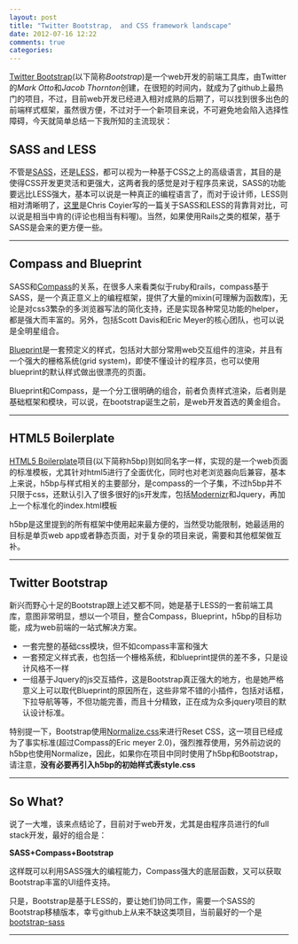 ```yaml
---
layout: post
title: "Twitter Bootstrap,  and CSS framework landscape"
date: 2012-07-16 12:22
comments: true
categories: 
---
```


[Twitter Bootstrap](http://twitter.github.com/bootstrap/)(以下简称*Bootstrap*)是一个web开发的前端工具库，由Twitter的*Mark Otto*和*Jacob Thornton*创建，在很短的时间内，就成为了github上最热门的项目，不过，目前web开发已经进入相对成熟的后期了，可以找到很多出色的前端样式框架，虽然很方便，不过对于一个新项目来说，不可避免地会陷入选择性障碍，今天就简单总结一下我所知的主流现状：

## SASS and LESS

不管是[SASS](http://sass-lang.com/)，还是[LESS](http://lesscss.org)，都可以视为一种基于CSS之上的高级语言，其目的是使得CSS开发更灵活和更强大，这两者我的感觉是对于程序员来说，SASS的功能要远比LESS强大，基本可以说是一种真正的编程语言了，而对于设计师，LESS则相对清晰明了，[这里](http://css-tricks.com/sass-vs-less/)是Chris Coyier写的一篇关于SASS和LESS的背靠背对比，可以说是相当中肯的(评论也相当有料喔)。当然，如果使用Rails之类的框架，基于SASS是会来的更方便一些。

---

## Compass and Blueprint

SASS和[Compass](http://compass-style.org/)的关系，在很多人来看类似于ruby和rails，compass基于SASS，是一个真正意义上的编程框架，提供了大量的mixin(可理解为函数库)，无论是对css3繁杂的多浏览器写法的简化支持，还是实现各种常见功能的helper，都是强大而丰富的。另外，包括Scott Davis和Eric Meyer的核心团队，也可以说是全明星组合。

[Blueprint](http://www.blueprintcss.org/)是一套预定义的样式，包括对大部分常用web交互组件的渲染，并且有一个强大的栅格系统(grid system)，即使不懂设计的程序员，也可以使用blueprint的默认样式做出很漂亮的页面。

Blueprint和Compass，是一个分工很明确的组合，前者负责样式渲染，后者则是基础框架和模块，可以说，在bootstrap诞生之前，是web开发首选的黄金组合。

---

## HTML5 Boilerplate

[HTML5 Boilerplate](http://html5boilerplate.com/)项目(以下简称h5bp)则如同名字一样，实现的是一个web页面的标准模板，尤其针对html5进行了全面优化，同时也对老浏览器向后兼容，基本上来说，h5bp与样式相关的主要部分，是compass的一个子集，不过h5bp并不只限于css，还默认引入了很多很好的js开发库，包括[Modernizr](http://modernizr.com/)和Jquery，再加上一个标准化的index.html模板

h5bp是这里提到的所有框架中使用起来最方便的，当然受功能限制，她最适用的目标是单页web app或者静态页面，对于复杂的项目来说，需要和其他框架做互补。

---

## Twitter Bootstrap

新兴而野心十足的Bootstrap跟上述又都不同，她是基于LESS的一套前端工具库，意图非常明显，想以一个项目，整合Compass，Blueprint，h5bp的目标功能，成为web前端的一站式解决方案。

* 一套完整的基础css模块，但不如compass丰富和强大
* 一套预定义样式表，也包括一个栅格系统，和blueprint提供的差不多，只是设计风格不一样
* 一组基于Jquery的js交互插件，这是Bootstrap真正强大的地方，也是她严格意义上可以取代Blueprint的原因所在，这些非常不错的小插件，包括对话框，下拉导航等等，不但功能完善，而且十分精致，正在成为众多jquery项目的默认设计标准。

特别提一下，Bootstrap使用[Normalize.css](http://necolas.github.com/normalize.css/)来进行Reset CSS，这一项目已经成为了事实标准(超过Compass的Eric meyer 2.0)，强烈推荐使用，另外前边说的h5bp也使用Normalize，因此，如果你在项目中同时使用了h5bp和Bootstrap， 请注意，**没有必要再引入h5bp的初始样式表style.css**

---

## So What?

说了一大堆，该来点结论了，目前对于web开发，尤其是由程序员进行的full stack开发，最好的组合是：

**SASS+Compass+Bootstrap**

这样既可以利用SASS强大的编程能力，Compass强大的底层函数，又可以获取Bootstrap丰富的UI组件支持。

只是，Bootstrap是基于LESS的，要让她们协同工作，需要一个SASS的Bootstrap移植版本，幸亏github上从来不缺这类项目，当前最好的一个是[bootstrap-sass](https://github.com/thomas-mcdonald/bootstrap-sass)

---
